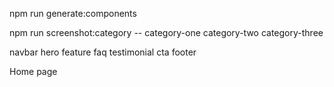 <!-- Run to generate components for import in @/lib/componentMap.ts -->
npm run generate:components

<!-- Run to to take SS of categories updated -->
npm run screenshot:category -- category-one category-two category-three

<!-- Category up-until created -->
navbar hero feature faq testimonial cta footer

<!-- COPY/PASTE to @/lib/database.ts -->
Home page <RegenerateData />